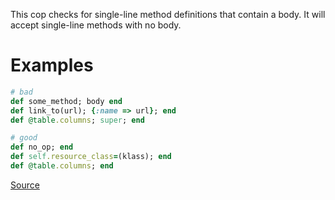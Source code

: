 
This cop checks for single-line method definitions that contain a body.
It will accept single-line methods with no body.

# Examples

```ruby
# bad
def some_method; body end
def link_to(url); {:name => url}; end
def @table.columns; super; end

# good
def no_op; end
def self.resource_class=(klass); end
def @table.columns; end
```

[Source](http://www.rubydoc.info/gems/rubocop/RuboCop/Cop/Style/SingleLineMethods)